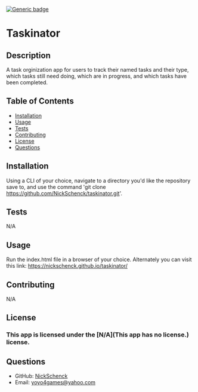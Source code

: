 [![Generic badge](https://img.shields.io/badge/license-N/A-<COLOR>.svg)](#license)
  # Taskinator
  ## Description
  A task orginization app for users to track their named tasks and their type, which tasks still need doing, which are in progress, and which tasks have been completed.
  ## Table of Contents
  * [Installation](#installation)
  * [Usage](#usage)
  * [Tests](#tests)
  * [Contributing](#contributing)
  * [License](#license)
  * [Questions](#questions)
  ## Installation
  Using a CLI of your choice, navigate to a directory you'd like the repository save to, and use the command 'git clone https://github.com/NickSchenck/taskinator.git'.
  ## Tests
  N/A
  ## Usage
  Run the index.html file in a browser of your choice. Alternately you can visit this link: https://nickschenck.github.io/taskinator/
  ## Contributing
  N/A
  ## License
  ### This app is licensed under the [N/A](This app has no license.) license.
  ## Questions
  * GitHub: [NickSchenck](https://github.com/NickSchenck)
  * Email: 
  [yoyo4games@yahoo.com](mailto:yoyo4games@yahoo.com)
  